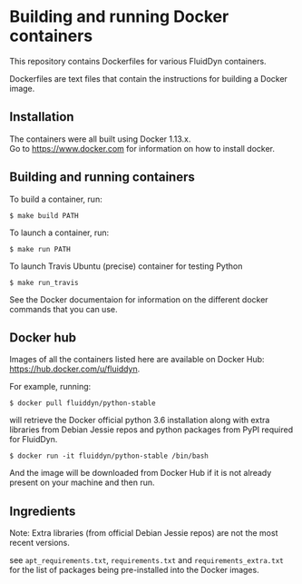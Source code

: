 # Building and running Docker containers

This repository contains Dockerfiles for various FluidDyn containers.

Dockerfiles are text files that contain the instructions for building a Docker
image.

## Installation
The containers were all built using Docker 1.13.x.  
Go to https://www.docker.com for information on how to install docker.

## Building and running containers

To build a container, run:

```$ make build PATH```

To launch a container, run:

```$ make run PATH```

To launch Travis Ubuntu (precise) container for testing Python

```$ make run_travis```

See the Docker documentaion for information on the different docker commands
that you can use.

## Docker hub

Images of all the containers listed here are available on Docker Hub:
https://hub.docker.com/u/fluiddyn.

For example, running:

```$ docker pull fluiddyn/python-stable```

will retrieve the Docker official python 3.6 installation along with extra
libraries from Debian Jessie repos and python packages from PyPI required for
FluidDyn.

```$ docker run -it fluiddyn/python-stable /bin/bash```

And the image will be downloaded from Docker Hub if it is not already present on your machine
and then run.

## Ingredients

Note: Extra libraries (from official Debian Jessie repos) are not the most
recent versions.

see `apt_requirements.txt`, `requirements.txt` and `requirements_extra.txt`
for the list of packages being pre-installed into the Docker images.
